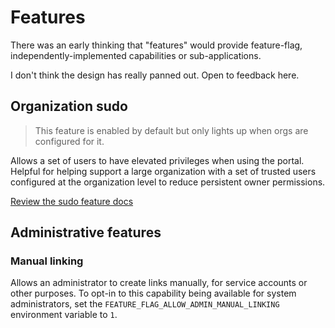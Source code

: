 # Features

There was an early thinking that "features" would provide feature-flag, independently-implemented 
capabilities or sub-applications.

I don't think the design has really panned out. Open to feedback here.

## Organization sudo

> This feature is enabled by default but only lights up when orgs are configured for it.

Allows a set of users to have elevated privileges when using the portal. Helpful for 
helping support a large organization with a set of trusted users configured at the organization 
level to reduce persistent owner permissions.

[Review the sudo feature docs](sudo/sudo.md)

## Administrative features

### Manual linking

Allows an administrator to create links manually, for service accounts or other
purposes. To opt-in to this capability being available for system administrators,
set the `FEATURE_FLAG_ALLOW_ADMIN_MANUAL_LINKING` environment variable to `1`.
